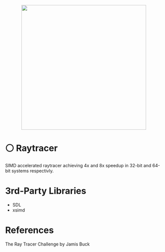 


<p align="center">
  <img src="https://github.com/user-attachments/assets/7371f95a-c75f-4ee4-bd55-449ceb5148bc" width="400px"/>
</p>

# ⚪ Raytracer
SIMD accelerated raytracer achieving 4x and 8x speedup in 32-bit and 64-bit systems respectivly.

# 3rd-Party Libraries
- SDL
- xsimd
# References
The Ray Tracer Challenge by Jamis Buck

